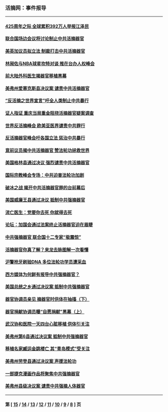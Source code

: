 ### 活摘网：事件报导
---
#### [425周年之际 全球累积392万人举报江泽民](../../pages/nf5877/n13719232.md?04270430) 
#### [联合国场边会议将讨论制止中共活摘器官](../../pages/nf5877/n13656361.md?04270430) 
#### [美英加议员拟立法 制裁打击中共活摘器官](../../pages/nf5877/n13430251.md?04270430) 
#### [林昶佐与NBA球星坎特对谈 推在台办人权峰会](../../pages/nf5877/n13414467.md?04270430) 
#### [前大陆外科医生揭器官移植黑幕](../../pages/nf5877/n13401416.md?04270430) 
#### [美弗州爱塞克斯县决议案 谴责中共活摘器官](../../pages/nf5877/n13320919.md?04270430) 
#### [“反活摘之世界宣言”吁全人类制止中共暴行](../../pages/nf5877/n13259730.md?04270430) 
#### [证人指证 重庆当局重金阻挠活摘器官疑案调查](../../pages/nf5877/n13259127.md?04270430) 
#### [世界反活摘峰会 欧美亚医界谴责中共罪行](../../pages/nf5877/n13253550.md?04270430) 
#### [反活摘器官峰会吁各国立法 惩治中共暴行](../../pages/nf5877/n13245052.md?04270430) 
#### [意前议员揭中共活摘器官 赞法轮功拯救世界](../../pages/nf5877/n13203445.md?04270430) 
#### [美国格林县通过决议 强烈谴责中共活摘器官](../../pages/nf5877/n13119367.md?04270430) 
#### [国际宗教峰会专场：中共迫害法轮功加剧](../../pages/nf5877/n13088279.md?04270430) 
#### [破冰之战 揭开中共活摘器官罪的台前幕后](../../pages/nf5877/n13082457.md?04270430) 
#### [美国威廉王县通过决议 抵制中共强摘器官](../../pages/nf5877/n13056521.md?04270430) 
#### [流亡医生：党要你去死 你就得去死](../../pages/nf5877/n13052835.md?04270430) 
#### [论坛：加国会通过法案终止活摘器官迫在眉睫](../../pages/nf5877/n13029839.md?04270430) 
#### [中共强摘器官 联合国十二专家“极震惊”](../../pages/nf5877/n13024313.md?04270430) 
#### [活摘器官你真了解？来龙去脉图解一次看懂](../../pages/nf5877/n13013820.md?04270430) 
#### [沪警抢牙刷验DNA 多位法轮功学员遭采血](../../pages/nf5877/n12969218.md?04270430) 
#### [西方媒体为何鲜有报导中共强摘器官？](../../pages/nf5877/n12932034.md?04270430) 
#### [美国总统之乡通过决议案 抵制中共强摘器官](../../pages/nf5877/n12908242.md?04270430) 
#### [器官协调员亲见 摘器官时供体在抽搐（下）](../../pages/nf5877/n12898622.md?04270430) 
#### [器官捐献协调员曝“自愿捐献”黑幕（上）](../../pages/nf5877/n12878830.md?04270430) 
#### [武汉协和医院一天四台心脏移植 供体引关注](../../pages/nf5877/n12863175.md?04270430) 
#### [美弗州第6县通过决议案 抵制中共强摘器官](../../pages/nf5877/n12805218.md?04270430) 
#### [移植名家臧运金跳楼亡 其“青岛模式”受关注](../../pages/nf5877/n12803746.md?04270430) 
#### [美弗州劳登县通过决议案 声援法轮功](../../pages/nf5877/n12785715.md?04270430) 
#### [一部捷克漫画作品将聚焦中共强摘器官](../../pages/nf5877/n12785954.md?04270430) 
#### [美弗州县级决议案 谴责中共强摘人体器官](../../pages/nf5877/n12721290.md?04270430) 

---
#### 第 [ [15](./15.md?04270430) / [14](./14.md?04270430) / [13](./13.md?04270430) / [12](./12.md?04270430) / [11](./11.md?04270430) / [10](./10.md?04270430) / [9](./9.md?04270430) / [8](./8.md?04270430) ] 页
